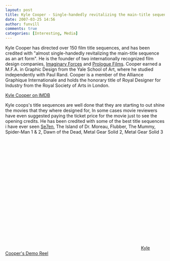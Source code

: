 ```yaml
---
layout: post
title: Kyle Cooper - Single-handedly revitalizing the main-title sequence as an art form
date: 2007-03-25 14:56
author: funvill
comments: true
categories: [Interesting, Media]
---
```

Kyle Cooper has directed over 150 film title sequences, and has been credited with "almost single-handedly revitalizing the main-title sequence as an art form". He is the founder of two internationally recognized film design companies, <a href="http://imaginaryforces.com/">Imaginary Forces</a> and <a href="http://www.prologue.com/">Prologue Films</a>. Cooper earned a M.F.A. in Graphic Design from the Yale School of Art, where he studied independently with Paul Rand. Cooper is a member of the Alliance Graphique Internationale and holds the honorary title of Royal Designer for Industry from the Royal Society of Arts in London.

<a href="http://www.imdb.com/name/nm0178204/">Kyle Cooper on IMDB </a>

Kyle coops's title sequences are well done that they are starting to out shine the movies that they where designed for, In some cases movie reviewers have even suggested paying the ticket price for the movie just to see the opening credits. He has been credited with some of the best title sequences i have ever seen <a href="http://www.youtube.com/watch?v=SEZK7mJoPLY">Se7en</a>, The Island of Dr. Moreau, Flubber, The Mummy, Spider-Man 1 &amp; 2, Dawn of the Dead, Metal Gear Solid 2, Metal Gear Solid 3

<object width="425" height="350"><param name="movie" value="http://www.youtube.com/v/kf2yk1x-Fis"></param><param name="wmode" value="transparent"></param><embed src="http://www.youtube.com/v/kf2yk1x-Fis" type="application/x-shockwave-flash" wmode="transparent" width="425" height="350"></embed></object>
<a href="http://www.youtube.com/watch?v=kf2yk1x-Fis">Kyle Cooper's Demo Reel </a>
